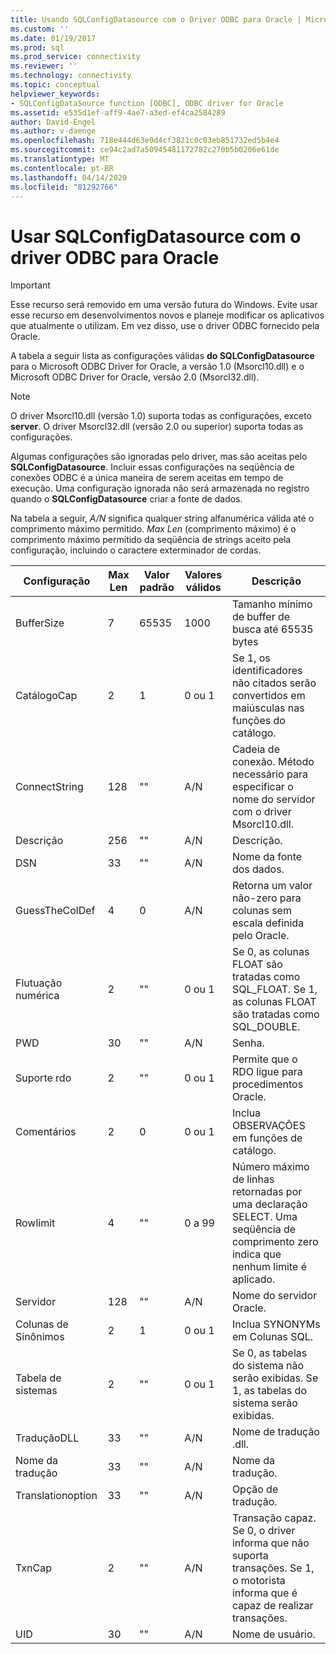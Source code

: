 ```yaml
---
title: Usando SQLConfigDatasource com o Driver ODBC para Oracle | Microsoft Docs
ms.custom: ''
ms.date: 01/19/2017
ms.prod: sql
ms.prod_service: connectivity
ms.reviewer: ''
ms.technology: connectivity
ms.topic: conceptual
helpviewer_keywords:
- SQLConfigDataSource function [ODBC], ODBC driver for Oracle
ms.assetid: e535d1ef-aff9-4ae7-a3ed-ef4ca2584289
author: David-Engel
ms.author: v-daenge
ms.openlocfilehash: 718e444d63e0d4cf3821c0c03eb851732ed5b4e4
ms.sourcegitcommit: ce94c2ad7a50945481172782c270b5b0206e61de
ms.translationtype: MT
ms.contentlocale: pt-BR
ms.lasthandoff: 04/14/2020
ms.locfileid: "81292766"
---
```

# <a name="using-sqlconfigdatasource-with-the-odbc-driver-for-oracle"></a>Usar SQLConfigDatasource com o driver ODBC para Oracle
> [!IMPORTANT]  
>  Esse recurso será removido em uma versão futura do Windows. Evite usar esse recurso em desenvolvimentos novos e planeje modificar os aplicativos que atualmente o utilizam. Em vez disso, use o driver ODBC fornecido pela Oracle.  
  
 A tabela a seguir lista as configurações válidas **do SQLConfigDatasource** para o Microsoft ODBC Driver for Oracle, a versão 1.0 (Msorcl10.dll) e o Microsoft ODBC Driver for Oracle, versão 2.0 (Msorcl32.dll).  
  
> [!NOTE]  
>  O driver Msorcl10.dll (versão 1.0) suporta todas as configurações, exceto **server**. O driver Msorcl32.dll (versão 2.0 ou superior) suporta todas as configurações.  
  
 Algumas configurações são ignoradas pelo driver, mas são aceitas pelo **SQLConfigDatasource**. Incluir essas configurações na seqüência de conexões ODBC é a única maneira de serem aceitas em tempo de execução. Uma configuração ignorada não será armazenada no registro quando o **SQLConfigDatasource** criar a fonte de dados.  
  
 Na tabela a seguir, *A/N* significa qualquer string alfanumérica válida até o comprimento máximo permitido. *Max Len* (comprimento máximo) é o comprimento máximo permitido da seqüência de strings aceito pela configuração, incluindo o caractere exterminador de cordas.  
  
|Configuração|Max Len|Valor padrão|Valores válidos|Descrição|  
|-------------|-------------|-------------------|------------------|-----------------|  
|BufferSize|7|65535|1000|Tamanho mínimo de buffer de busca até 65535 bytes|  
|CatálogoCap|2|1|0 ou 1|Se 1, os identificadores não citados serão convertidos em maiúsculas nas funções do catálogo.|  
|ConnectString|128|""|A/N|Cadeia de conexão. Método necessário para especificar o nome do servidor com o driver Msorcl10.dll.|  
|Descrição|256|""|A/N|Descrição.|  
|DSN|33|""|A/N|Nome da fonte dos dados.|  
|GuessTheColDef|4|0|A/N|Retorna um valor não-zero para colunas sem escala definida pelo Oracle.|  
|Flutuação numérica|2|""|0 ou 1|Se 0, as colunas FLOAT são tratadas como SQL_FLOAT. Se 1, as colunas FLOAT são tratadas como SQL_DOUBLE.|  
|PWD|30|""|A/N|Senha.|  
|Suporte rdo|2|""|0 ou 1|Permite que o RDO ligue para procedimentos Oracle.|  
|Comentários|2|0|0 ou 1|Inclua OBSERVAÇÕES em funções de catálogo.|  
|Rowlimit|4|""|0 a 99|Número máximo de linhas retornadas por uma declaração SELECT. Uma seqüência de comprimento zero indica que nenhum limite é aplicado.|  
|Servidor|128|""|A/N|Nome do servidor Oracle.|  
|Colunas de Sinônimos|2|1|0 ou 1|Inclua SYNONYMs em Colunas SQL.|  
|Tabela de sistemas|2|""|0 ou 1|Se 0, as tabelas do sistema não serão exibidas. Se 1, as tabelas do sistema serão exibidas.|  
|TraduçãoDLL|33|""|A/N|Nome de tradução .dll.|  
|Nome da tradução|33|""|A/N|Nome da tradução.|  
|Translationoption|33|""|A/N|Opção de tradução.|  
|TxnCap|2|""|A/N|Transação capaz. Se 0, o driver informa que não suporta transações. Se 1, o motorista informa que é capaz de realizar transações.|  
|UID|30|""|A/N|Nome de usuário.|
